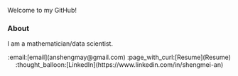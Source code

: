Welcome to my GitHub!

### About
I am a mathematician/data scientist.

<div align="center">
:email:[email](anshengmay@gmail.com) :page_with_curl:[Resume](Resume) :thought_balloon:[LinkedIn](https://www.linkedin.com/in/shengmei-an)
</div>
